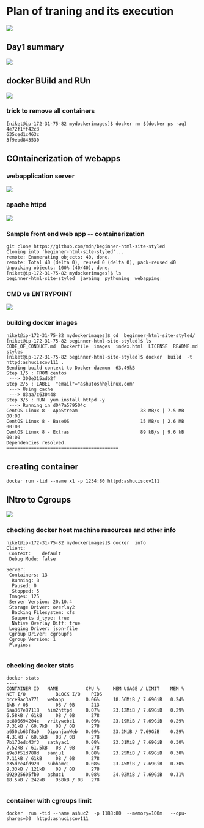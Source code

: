 # Plan of traning and its execution 

<img src="plan.png">

## Day1 summary 

<img src="day1.png">

## docker BUild and RUn 

<img src="day11.png">


### trick to remove all containers

```
[niket@ip-172-31-75-82 mydockerimages]$ docker rm $(docker ps -aq) 
4e72f1ff42c3
635ced1c463c
3f9ebd843530

```

## COntainerization of webapps

### webapplication server 

<img src="web.png">

### apache httpd 

<img src="httpd.png">

### Sample front end web app -- containerization 

```
git clone https://github.com/mdn/beginner-html-site-styled
Cloning into 'beginner-html-site-styled'...
remote: Enumerating objects: 40, done.
remote: Total 40 (delta 0), reused 0 (delta 0), pack-reused 40
Unpacking objects: 100% (40/40), done.
[niket@ip-172-31-75-82 mydockerimages]$ ls
beginner-html-site-styled  javaimg  pythonimg  webappimg

```

### CMD vs ENTRYPOINT 

<img src="cmdvsent.png">

### building docker images

```
niket@ip-172-31-75-82 mydockerimages]$ cd  beginner-html-site-styled/
[niket@ip-172-31-75-82 beginner-html-site-styled]$ ls
CODE_OF_CONDUCT.md  Dockerfile  images  index.html  LICENSE  README.md  styles
[niket@ip-172-31-75-82 beginner-html-site-styled]$ docker  build  -t  httpd:ashuciscov111 . 
Sending build context to Docker daemon  63.49kB
Step 1/5 : FROM centos
 ---> 300e315adb2f
Step 2/5 : LABEL  "email"="ashutoshh@linux.com"
 ---> Using cache
 ---> 83aa7c630448
Step 3/5 : RUN  yum install httpd -y
 ---> Running in d047a579504c
CentOS Linux 8 - AppStream                       38 MB/s | 7.5 MB     00:00    
CentOS Linux 8 - BaseOS                          15 MB/s | 2.6 MB     00:00    
CentOS Linux 8 - Extras                          89 kB/s | 9.6 kB     00:00    
Dependencies resolved.
=========================================

```

## creating container 

```
docker run -tid --name x1 -p 1234:80 httpd:ashuciscov111 
```


## INtro to Cgroups 

<img src="cg.png">


### checking docker host machine resources  and other info 

```
niket@ip-172-31-75-82 mydockerimages]$ docker  info  
Client:
 Context:    default
 Debug Mode: false

Server:
 Containers: 13
  Running: 8
  Paused: 0
  Stopped: 5
 Images: 125
 Server Version: 20.10.4
 Storage Driver: overlay2
  Backing Filesystem: xfs
  Supports d_type: true
  Native Overlay Diff: true
 Logging Driver: json-file
 Cgroup Driver: cgroupfs
 Cgroup Version: 1
 Plugins:
 
 ```
 
 ### checking docker stats
 
 ```
 docker stats 
 ----
 CONTAINER ID   NAME          CPU %     MEM USAGE / LIMIT    MEM %     NET I/O           BLOCK I/O    PIDS
bcce9ac3a771   webapp        0.06%     18.56MiB / 7.69GiB   0.24%     1kB / 0B          0B / 0B      213
5aa367e87118   him2httpd     0.07%     23.12MiB / 7.69GiB   0.29%     6.58kB / 61kB     0B / 0B      278
bc800694204c   vritywebc1    0.09%     23.19MiB / 7.69GiB   0.29%     7.31kB / 60.7kB   0B / 0B      278
a650cb63f8a9   DipanjanWeb   0.09%     23.2MiB / 7.69GiB    0.29%     4.31kB / 60.5kB   0B / 0B      278
7b173edc43f3   sathyac1      0.08%     23.31MiB / 7.69GiB   0.30%     7.52kB / 61.5kB   0B / 0B      278
e9e3f51d788d   sanju1        0.08%     23.25MiB / 7.69GiB   0.30%     7.11kB / 61kB     0B / 0B      278
e35dce4fd920   subhamc1      0.08%     23.45MiB / 7.69GiB   0.30%     9.33kB / 121kB    0B / 0B      278
092925605fb0   ashuc1        0.08%     24.02MiB / 7.69GiB   0.31%     18.5kB / 242kB    958kB / 0B   278


```

### container with cgroups limit

```
docker  run -tid --name ashuc2  -p 1188:80  --memory=100m   --cpu-shares=30  httpd:ashuciscov111 

```


